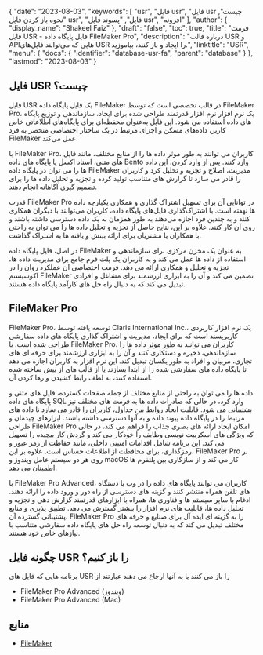 {
  "date": "2023-08-03",
  "keywords": [
"usr",
"فایل usr",
"فایل usr چیست",
"نحوه باز کردن فایل usr",
"فایل",
"پسوند فایل usr",
"افزونه"
],
  "author": {
    "display_name": "Shakeel Faiz"
},
  "draft": "false",
  "toc": true,
  "title": "فرمت فایل USR - فایل پایگاه داده FileMaker Pro",
  "description": "درباره قالب USR و APIهایی که می‌توانند فایل‌های USR را ایجاد و باز کنند، بیاموزید.",
  "linktitle": "USR",
  "menu": {
    "docs": {
      "identifier": "database-usr-fa",
      "parent": "database"
}
},
  "lastmod": "2023-08-03"
}

## فایل USR چیست؟

فایل USR یک فایل پایگاه داده FileMaker در قالب تخصصی است که توسط FileMaker Pro، یک نرم افزار نرم افزار قدرتمند طراحی شده برای ایجاد، سازماندهی و توزیع پایگاه های داده استفاده می شود. این فایل به‌عنوان محفظه‌ای برای پایگاه‌های اطلاعاتی خاص کاربر، داده‌های مسکن و اجزای مرتبط در یک ساختار اختصاصی منحصر به فرد FileMaker عمل می‌کند.

با FileMaker Pro، کاربران می توانند به طور موثر داده ها را از منابع مختلف، مانند فایل های متنی، اسناد اکسل یا پایگاه های داده Bento وارد کنند. پس از وارد کردن، این داده ها را می توان در پایگاه داده FileMaker مدیریت، اصلاح و تجزیه و تحلیل کرد و کاربران را قادر می سازد تا گزارش های متناسب تولید کرده و تجزیه و تحلیل داده ها را برای تصمیم گیری آگاهانه انجام دهند.

قدرت FileMaker Pro در توانایی آن برای تسهیل اشتراک گذاری و همکاری یکپارچه داده ها نهفته است. با اشتراک‌گذاری فایل‌های پایگاه داده، کاربران می‌توانند با دیگران همکاری کنند و به چندین فرد اجازه می‌دهند به طور همزمان به یک داده دسترسی داشته باشند و روی آن کار کنند. علاوه بر این، نتایج حاصل از تجزیه و تحلیل داده ها را می توان به راحتی با همکاران یا مشتریان برای ارائه بینش و یافته ها به اشتراک گذاشت.

در اصل، فایل پایگاه داده FileMaker به عنوان یک مخزن مرکزی برای سازماندهی و استفاده از داده ها عمل می کند و به کاربران یک پلت فرم جامع برای مدیریت داده ها، تجزیه و تحلیل و همکاری ارائه می دهد. فرمت اختصاصی آن عملکرد روان را در اکوسیستم FileMaker تضمین می کند و آن را به ابزاری ارزشمند برای مشاغل و افرادی تبدیل می کند که به دنبال راه حل های کارآمد پایگاه داده هستند.

## FileMaker Pro

FileMaker Pro، توسعه یافته توسط Claris International Inc.، یک نرم افزار کاربردی کاربرپسند است که برای ایجاد، مدیریت و اشتراک گذاری پایگاه های داده سفارشی طراحی شده است. با FileMaker Pro، کاربران می توانند به طور موثر داده ها را سازماندهی، ذخیره و دستکاری کنند و آن را به ابزاری ارزشمند برای حرفه ای های تجاری، مربیان و افراد به طور یکسان تبدیل کند. این نرم افزار به کاربران اجازه می دهد تا پایگاه داده های سفارشی شده را از ابتدا بسازند یا از قالب های از پیش ساخته شده استفاده کنند، به لطف رابط کشیدن و رها کردن آن.

داده ها را می توان به راحتی از منابع مختلف از جمله صفحات گسترده، فایل های متنی و پایگاه های داده SQL وارد کرد، در حالی که صادرات داده ها به فرمت های مختلف نیز پشتیبانی می شود. قابلیت ایجاد روابط بین جداول، کاربران را قادر می سازد تا داده های مرتبط را در پایگاه داده پیوند داده و به آنها دسترسی داشته باشند. ابزارهای چیدمان و طراحی FileMaker Pro امکان ایجاد ارائه های بصری جذاب را فراهم می کند، در حالی که ویژگی های اسکریپت نویسی وظایف را خودکار می کند و گردش کار پیچیده را تسهیل می کند. این برنامه شامل اقدامات امنیتی داخلی، مانند حفاظت از رمز عبور و رمزگذاری، برای محافظت از اطلاعات حساس است. علاوه بر این، FileMaker Pro بر روی هر دو سیستم عامل ویندوز و macOS کار می کند و از سازگاری بین پلتفرم ها اطمینان می دهد.

با FileMaker Pro Advanced، کاربران می توانند پایگاه های داده را در وب یا دستگاه های تلفن همراه منتشر کنند و گزینه های دسترسی از راه دور و ورود داده را ارائه دهند. ادغام با سایر سیستم ها و فناوری ها، همراه با ابزارهای قدرتمند گزارش دهی و تجزیه و تحلیل داده ها، قابلیت های نرم افزار را بیشتر گسترش می دهد. تطبیق پذیری و منابع پشتیبانی گسترده آن، FileMaker Pro را به گزینه ای ایده آل برای صنایع و حرفه های مختلف تبدیل می کند که به دنبال توسعه راه حل های پایگاه داده سفارشی متناسب با نیازهای خاص خود هستند.

## چگونه فایل USR را باز کنیم؟

برنامه هایی که فایل های USR را باز می کنند یا به آنها ارجاع می دهند عبارتند از

- FileMaker Pro Advanced (ویندوز)
- FileMaker Pro Advanced (Mac)

## منابع
* [FileMaker](https://en.wikipedia.org/wiki/FileMaker)




